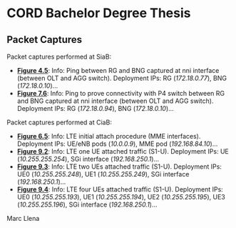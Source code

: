 # CORD Bachelor Degree Thesis

## Packet Captures
Packet captures performed at SiaB:
* [**Figure 4.5**](https://github.com/marcllena/cord-packet-captures/blob/main/Fig_4_5_RG-BNG-pings.pcap):
Info: Ping between RG and BNG captured at nni interface (between OLT and AGG switch). Deployment IPs: RG (*172.18.0.77*), BNG (*172.18.0.10*)...
* [**Figure 7.6**](https://github.com/marcllena/cord-packet-captures/blob/main/Fig_7_6_RG-BNG-pings-2.pcap):
Info: Ping to prove connectivity with P4 switch between RG and BNG captured at nni interface (between OLT and AGG switch). Deployment IPs: RG (*172.18.0.94*), BNG (*172.18.0.10*)...

Packet captures performed at CiaB:
* [**Figure 6.5**](https://github.com/marcllena/cord-packet-captures/blob/main/Fig_7_6_RG-BNG-pings-2.pcap):
Info: LTE initial attach procedure (MME interfaces). Deployment IPs: UE/eNB pods (*10.0.0.9*), MME pod (*192.168.84.10*)...
* [**Figure 9.2**](https://github.com/marcllena/cord-packet-captures/blob/main/Fig_9_2_LTE-1UE.pcap):
Info: LTE one UE attached traffic (S1-U). Deployment IPs: UE (*10.255.255.254*), SGi interface (*192.168.250.1*)...
* [**Figure 9.3**](https://github.com/marcllena/cord-packet-captures/blob/main/Fig_9_3_LTE-2UE.pcap):
Info: LTE two UEs attached traffic (S1-U). Deployment IPs: UE0 (*10.255.255.248*), UE1 (*10.255.255.249*), SGi interface (*192.168.250.1*)...
* [**Figure 9.4**](https://github.com/marcllena/cord-packet-captures/blob/main/Fig_9_4_LTE-4UE.pcap):
Info: LTE four UEs attached traffic (S1-U). Deployment IPs: UE0 (*10.255.255.193*), UE1 (*10.255.255.194*), UE2 (*10.255.255.195*), UE3 (*10.255.255.196*), SGi interface (*192.168.250.1*)...

Marc Llena

